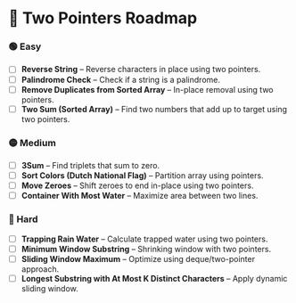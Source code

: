 # 🚀 Two Pointers Roadmap

### 🟢 Easy

- [ ] **Reverse String** – Reverse characters in place using two pointers.
- [ ] **Palindrome Check** – Check if a string is a palindrome.
- [ ] **Remove Duplicates from Sorted Array** – In-place removal using two pointers.
- [ ] **Two Sum (Sorted Array)** – Find two numbers that add up to target using two pointers.

### 🟡 Medium

- [ ] **3Sum** – Find triplets that sum to zero.
- [ ] **Sort Colors (Dutch National Flag)** – Partition array using pointers.
- [ ] **Move Zeroes** – Shift zeroes to end in-place using two pointers.
- [ ] **Container With Most Water** – Maximize area between two lines.

### 🔴 Hard

- [ ] **Trapping Rain Water** – Calculate trapped water using two pointers.
- [ ] **Minimum Window Substring** – Shrinking window with two pointers.
- [ ] **Sliding Window Maximum** – Optimize using deque/two-pointer approach.
- [ ] **Longest Substring with At Most K Distinct Characters** – Apply dynamic sliding window.

